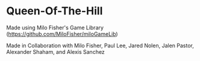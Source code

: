 # Queen-Of-The-Hill

Made using Milo Fisher's Game Library (https://github.com/MiloFisher/miloGameLib)

Made in Collaboration with Milo Fisher, Paul Lee, Jared Nolen, Jalen Pastor, Alexander Shaham, and Alexis Sanchez
